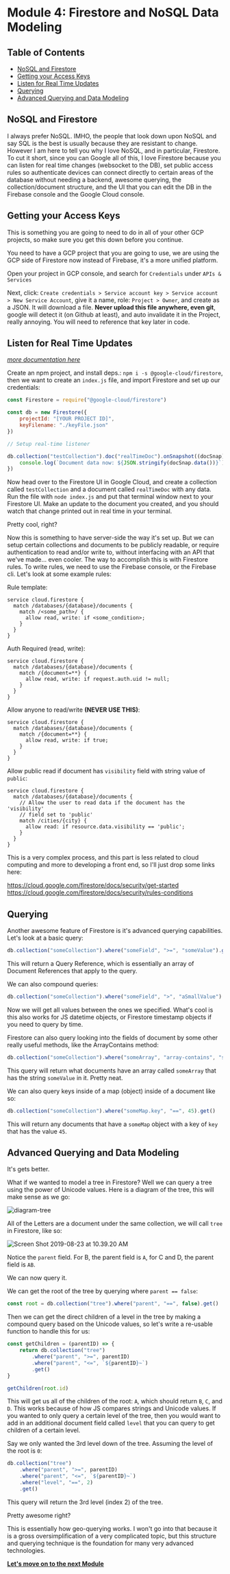 # Module 4: Firestore and NoSQL Data Modeling <!-- omit in toc -->

## Table of Contents <!-- omit in toc -->

- [NoSQL and Firestore](#nosql-and-firestore)
- [Getting your Access Keys](#getting-your-access-keys)
- [Listen for Real Time Updates](#listen-for-real-time-updates)
- [Querying](#querying)
- [Advanced Querying and Data Modeling](#advanced-querying-and-data-modeling)

## NoSQL and Firestore

I always prefer NoSQL. IMHO, the people that look down upon NoSQL and say SQL is the best is usually because they are resistant to change. However I am here to tell you why I love NoSQL, and in particular, Firestore. To cut it short, since you can Google all of this, I love Firestore because you can listen for real time changes (websocket to the DB), set public access rules so authenticate devices can connect directly to certain areas of the database without needing a backend, awesome querying, the collection/document structure, and the UI that you can edit the DB in the Firebase console and the Google Cloud console.

## Getting your Access Keys

This is something you are going to need to do in all of your other GCP projects, so make sure you get this down before you continue.

You need to have a GCP project that you are going to use, we are using the GCP side of Firestore now instead of Firebase, it's a more unified platform.

Open your project in GCP console, and search for `Credentials` under `APIs & Services`

Next, click: `Create credentials > Service account key > Service account > New Service Account`, give it a name, role: `Project > Owner`, and create as a JSON. It will download a file. **Never upload this file anywhere, even git**, google will detect it (on Github at least), and auto invalidate it in the Project, really annoying. You will need to reference that key later in code.

## Listen for Real Time Updates

_[more documentation here](https://cloud.google.com/nodejs/docs/reference/firestore/1.3.x)_

Create an npm project, and install deps.: `npm i -s @google-cloud/firestore`, then we want to create an `index.js` file, and import Firestore and set up our credentials:

```js
const Firestore = require("@google-cloud/firestore")

const db = new Firestore({
    projectId: "[YOUR PROJECT ID]",
    keyFilename: "./keyFile.json"
})

// Setup real-time listener

db.collection("testCollection").doc("realTimeDoc").onSnapshot((docSnap) => {
    console.log(`Document data now: ${JSON.stringify(docSnap.data())}`)
})
```

Now head over to the Firestore UI in Google Cloud, and create a collection called `testCollection` and a document called `realTimeDoc` with any data. Run the file with `node index.js` and put that terminal window next to your Firestore UI. Make an update to the document you created, and you should watch that change printed out in real time in your terminal.

Pretty cool, right?

Now this is something to have server-side the way it's set up. But we can setup certain collections and documents to be publicly readable, or require authentication to read and/or write to, without interfacing with an API that we've made... even cooler. The way to accomplish this is with Firestore rules. To write rules, we need to use the Firebase console, or the Firebase cli. Let's look at some example rules:

Rule template:
```
service cloud.firestore {
  match /databases/{database}/documents {
    match /<some_path>/ {
      allow read, write: if <some_condition>;
    }
  }
}
```

Auth Required (read, write):
```
service cloud.firestore {
  match /databases/{database}/documents {
    match /{document=**} {
      allow read, write: if request.auth.uid != null;
    }
  }
}
```

Allow anyone to read/write **(NEVER USE THIS)**:
```
service cloud.firestore {
  match /databases/{database}/documents {
    match /{document=**} {
      allow read, write: if true;
    }
  }
}
```

Allow public read if document has `visibility` field with string value of `public`:
```
service cloud.firestore {
  match /databases/{database}/documents {
    // Allow the user to read data if the document has the 'visibility'
    // field set to 'public'
    match /cities/{city} {
      allow read: if resource.data.visibility == 'public';
    }
  }
}
```

This is a very complex process, and this part is less related to cloud computing and more to developing a front end, so I'll just drop some links here:

https://cloud.google.com/firestore/docs/security/get-started
https://cloud.google.com/firestore/docs/security/rules-conditions

## Querying

Another awesome feature of Firestore is it's advanced querying capabilities. Let's look at a basic query:

```js
db.collection("someCollection").where("someField", ">=", "someValue").get()
```

This will return a Query Reference, which is essentially an array of Document References that apply to the query.

We can also compound queries:

```js
db.collection("someCollection").where("someField", ">", "aSmallValue").where("someField", "<", "aBigValue").get()
```

Now we will get all values between the ones we specified. What's cool is this also works for JS datetime objects, or Firestore timestamp objects if you need to query by time.

Firestore can also query looking into the fields of document by some other really useful methods, like the ArrayContains method:

```js
db.collection("someCollection").where("someArray", "array-contains", "someValue").get()
```

This query will return what documents have an array called `someArray` that has the string `someValue` in it. Pretty neat.

We can also query keys inside of a map (object) inside of a document like so:

```js
db.collection("someCollection").where("someMap.key", "==", 45).get()
```

This will return any documents that have a `someMap` object with a key of `key` that has the value `45`.

## Advanced Querying and Data Modeling

It's gets better.

What if we wanted to model a tree in Firestore? Well we can query a tree using the power of Unicode values. Here is a diagram of the tree, this will make sense as we go:

![diagram-tree](/assets/diagram-tree.png)

All of the Letters are a document under the same collection, we will call `tree` in Firestore, like so:

![Screen Shot 2019-08-23 at 10.39.20 AM](/assets/Screen%20Shot%202019-08-23%20at%2010.39.20%20AM.png)

Notice the `parent` field. For B, the parent field is `A`, for C and D, the parent field is `AB`.

We can now query it.

We can get the root of the tree by querying where `parent == false`:

```js
const root = db.collection("tree").where("parent", "==", false).get()
```

Then we can get the direct children of a level in the tree by making a compound query based on the Unicode values, so let's write a re-usable function to handle this for us:

```js
const getChildren = (parentID) => {
    return db.collection("tree")
        .where("parent", ">=", parentID)
        .where("parent", "<=", `${parentID}~`)
        .get()
}

getChildren(root.id)
```

This will get us all of the children of the root: `A`, which should return `B`, `C`, and `D`. This works because of how JS compares strings and Unicode values. If you wanted to only query a certain level of the tree, then you would want to add in an additional document field called `level` that you can query to get children of a certain level.

Say we only wanted the 3rd level down of the tree. Assuming the level of the root is `0`:

```js
db.collection("tree")
    .where("parent", ">=", parentID)
    .where("parent", "<=", `${parentID}~`)
    .where("level", "==", 2)
    .get()
```

This query will return the 3rd level (index 2) of the tree.

Pretty awesome right?

This is essentially how geo-querying works. I won't go into that because it is a gross oversimplification of a very complicated topic, but this structure and querying technique is the foundation for many very advanced technologies.

**[Let's move on to the next Module]()**
